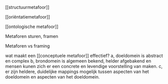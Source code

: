 
[[structuurmetafoor]]

[[oriëntatiemetafoor]]

[[ontologische metafoor]]

Metaforen sturen, framen

Metaforen vs framing

wat maakt een [[conceptuele metafoor]] effectief?
a, doeldomein is abstract en complex
b, brondomein is algemeen bekend, helder afgebakend en mensen kunen zich er een concrete en levendige voorstelling van maken.
c, er zijn heldere, duidelijke mappings mogelijk tussen aspecten van het doeldomein en aspecten van het doeldomein.






